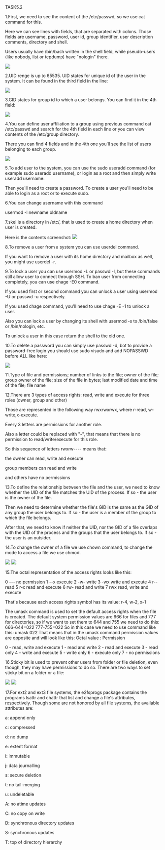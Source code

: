 TASK5.2


1.First, we need to see the content of the /etc/passwd, so we use cat command for this.

Here we can see lines with fields, that are separated with colons. Those fields are username, password, user id, group identifier, user description comments, directory and shell.

Users usually have /bin/bash written in the shell field, while pseudo-users (like nobody, list or tcpdump) have "nologin" there.

<img src="screenshots/1.png">


2.UID renge is up to 65535. UID states for unique id of the user in the system. It can be found in the third field in the line:

<img src="screenshots/1_2.jpg">


3.GID states for group id to which a user belongs. You can find it in the 4th field:

<img src="screenshots/1_3.jpg">


4.You can define user affiliation to a group using previous command cat /etc/passwd and search for the 4th field in each line or you can view contents of the /etc/group directory. 

There you can find 4 fields and in the 4th one you'll see the list of users belonging to each group.

<img src="screenshots/2.png">


5.To add user to the system, you can use the sudo useradd command (for example sudo useradd username), or login as a root and then simply write useradd username. 

Then you'll need to create a password. To create a user you'll need to be able to login as a root or to execute sudo.


6.You can change username with this command 

usermod -l newname oldname


7.skel is a directory in /etc/, that is used to create a home directory when user is created.

Here is the contents screenshot:
<img src="screenshots/3.png">


8.To remove a user from a system you can use userdel command. 

If you want to remove a user with its home directory and mailbox as well, you might use userdel -r.


9.To lock a user you can use usermod -L or passwd -l, but these commands still allow user to connect through SSH. To ban user from connecting completely, you can use chage -E0 command.

If you used first or second command you can unlock a user using usermod -U or passwd -u respectively.

If you used chage command, you'll need to use chage -E -1 to unlock a user.

Also you can lock a user by changing its shell with usermod -s to /bin/false or /bin/nologin, etc.

To unlock a user in this case return the shell to the old one.


10.To delete a password you can simply use passwd -d, bot to provide a password-free login you should use sudo visudo and add NOPASSWD before ALL like here:

<img src="screenshots/4.png">


11.Type of file and permissions; number of links to the file; owner of the file; group owner of the file; size of the file in bytes; last modified date and time of the file; file name


12.There are 3 types of access rights: read, write and execute for three roles (owner, group and other)

Those are represented in the following way rwxrwxrwx, where r-read, w-write,x-execute.

Every 3 letters are permissions for another role.

Also a letter could be replaced with "-", that means that there is no permission to read/write/execute for this role.

So this sequence of letters rwxrw---- means that:

the owner can read, write and execute

group members can read and write 

and others have no permissions


13.To define the relationship between the file and the user, we need to know whether the UID of the file matches the UID of the process. If so - the user is the owner of the file.

Then we need to determine whether the file's GID is the same as the GID of any group the user belongs to. If so - the user is a member of the group to which the file belongs.

After that, we need to know if neither the UID, nor the GID of a file overlaps with the UID of the process and the groups that the user belongs to. If so - the user is an outsider.


14.To change the owner of a file we use chown command, to change the mode to access a file we use chmod.

<img src="screenshots/5.png">
<img src="screenshots/6.png">


15.The octal representation of the access rights looks like this:

0 --- no permission
1 --x execute
2 -w- write
3 -wx write and execute
4 r-- read
5 r-x read and execute
6 rw- read and write
7 rwx read, write and execute

That's because each access rights symbol has its value: r-4, w-2, x-1

The umask command is used to set the default access rights when the file is created. The default system permission values are 666 for files and 777 for directories, so if we want to set them to 644 and 755 we need to do this:
666-644=022
777-755=022
So in this case we need to use command like this: umask 022
That means that in the umask command permission values are opposite and will look like this:
Octal value : Permission

0 - read, write and execute
1 - read and write
2 - read and execute
3 - read only
4 - write and execute
5 - write only
6 - execute only
7 - no permissions


16.Sticky bit is used to prevent other users from folder or file deletion, even though, they may have permissions to do so. There are two ways to set sticky bit on a folder or a file:

<img src="screenshots/7.png">
<img src="screenshots/8.png">


17.For ext2 and ext3 file systems, the e2fsprogs package contains the programs lsattr and chattr that list and change a file's attributes, respectively. Though some are not honored by all file systems, the available attributes are:

a: append only

c: compressed

d: no dump

e: extent format

i: immutable

j: data journalling

s: secure deletion

t: no tail-merging

u: undeletable

A: no atime updates

C: no copy on write

D: synchronous directory updates

S: synchronous updates

T: top of directory hierarchy
